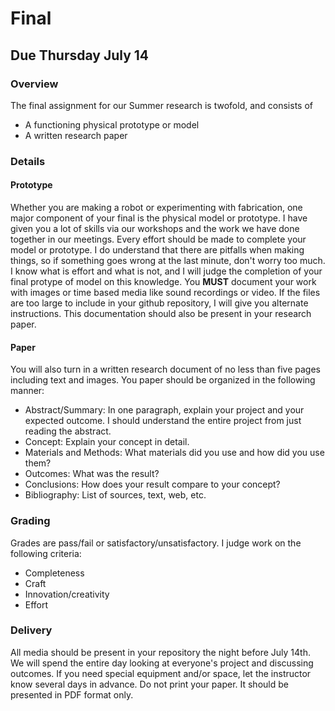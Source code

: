 # Final
## Due Thursday July 14

### Overview
The final assignment for our Summer research is twofold, and consists of
* A functioning physical prototype or model
* A written research paper

### Details

#### Prototype
Whether you are making a robot or experimenting with fabrication, one major component of your final is the physical model or prototype. I have given you a lot of skills via our workshops and the work we have done together in our meetings. Every effort should be made to complete your model or prototype. I do understand that there are pitfalls when making things, so if something goes wrong at the last minute, don't worry too much. I know what is effort and what is not, and I will judge the completion of your final protype of model on this knowledge. You __MUST__ document your work with images or time based media like sound recordings or video. If the files are too large to include in your github repository, I will give you alternate instructions. This documentation should also be present in your research paper.

#### Paper
You will also turn in a written research document of no less than five pages including text and images. You paper should be organized in the following manner:
* Abstract/Summary: In one paragraph, explain your project and your expected outcome. I should understand the entire project from just reading the abstract.
* Concept: Explain your concept in detail.
* Materials and Methods: What materials did you use and how did you use them?
* Outcomes: What was the result?
* Conclusions: How does your result compare to your concept?
* Bibliography: List of sources, text, web, etc.

### Grading

Grades are pass/fail or satisfactory/unsatisfactory. I judge work on the following criteria:
* Completeness
* Craft
* Innovation/creativity
* Effort

### Delivery

All media should be present in your repository the night before July 14th. We will spend the entire day looking at everyone's project and discussing outcomes. If you need special equipment and/or space, let the instructor know several days in advance. Do not print your paper. It should be presented in PDF format only. 
